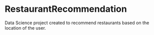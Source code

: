 # RestaurantRecommendation
Data Science project created to recommend restaurants based on the location of the user. 
